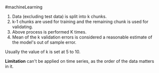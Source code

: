 #machineLearning 

1. Data (excluding test data) is split into k chunks. 
2. k-1 chunks are used for training and the remaining chunk is used for validating. 
3. Above process is performed K times.
4. Mean of the k validation errors is considered a reasonable estimate of the model's out of sample error.

Usually the value of k is set at 5 to 10.

**Limitation** can't be applied on time series, as the order of the data matters in it. 
